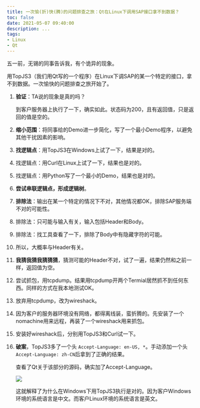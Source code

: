 ```yaml
---
title: 一次愉(折)快(腾)的问题排查之旅：Qt在Linux下调用SAP接口拿不到数据？
toc: false
date: 2021-05-07 09:40:00
description: ...
tags:
- Linux
- Qt
---
```


五一前，无锡的同事告诉我，有个诡异的现象。

用TopJS3（我们用Qt写的一个程序）在Linux下调SAP的某一个特定的接口，拿不到数据。一次愉快的问题排查之旅开始了。

1. **验证**：TA说的现象是真的吗？

   到客户服务器上执行了一下，确实如此。状态码为200，且有返回值，只是返回的值是空的。

2. **缩小范围**：将同事给的Demo进一步简化，写了一个最小Demo程序，以避免其他干扰因素的影响。

3. **找逻辑点**：用TopJS3在Windows上试了一下，结果是对的。

4. 找逻辑点：用Curl在Linux上试了一下，结果也是对的。

5. 找逻辑点：用Python写了一个最小的Demo，结果也是对的。

6. **尝试串联逻辑点，形成逻辑树**。

7. **排除法**：输出在某一个特定的情况下不对，其他情况都OK，排除SAP服务端不对的可能性。

8. 排除法：只可能与输入有关，输入包括Header和Body。

9. 排除法：找工具查看了一下，排除了Body中有隐藏字符的可能。

10. 所以，大概率与Header有关。

11. **我猜我猜我猜猜猜**，猜测可能的Header不对，试了一遍，结果仍然和之前一样，返回值为空。

12. 尝试抓包，用tcpdump。结果用tcpdump开两个Termial居然抓不到任何东西。同样的方式在我本地测试OK。

13. 放弃用tcpdump，改为wireshack。

14. 因为客户的服务器环境没有网络，都得离线装，蛮折腾的。先安装了一个nomachine用来远程，再装了一个wireshack用来抓包。

15. 安装好wireshack后，分别用TopJS3和Curl试一下。

16. **破案**，TopJS3多了一个头 `Accept-Language: en-US, *`。手动添加一个头`Accept-Language: zh-CN`后拿到了正确的结果。

    查看了Qt关于该部分的源码，确实加了Accept-Language。

    ![](/images/qt-call-sap-error-1.png)

    这就解释了为什么在Windows下用TopJS3执行是对的。因为客户Windows环境的系统语言是中文。而客户Linux环境的系统语言是英文。
    
    

